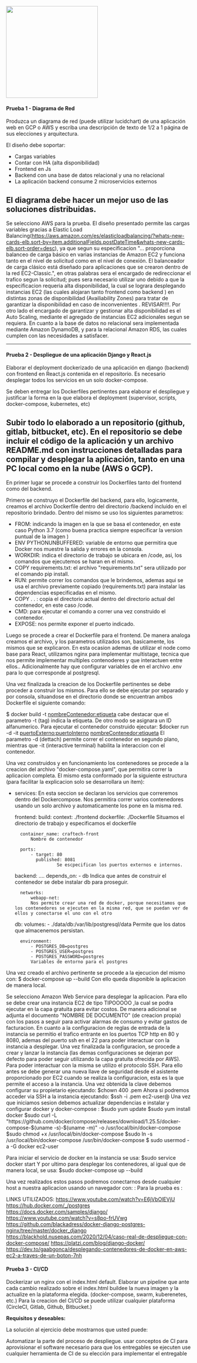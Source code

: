 <img src="https://i.ibb.co/VM5MzBT/craftech-logo3.png=150x" width="250" height="250">

#### Prueba 1 - Diagrama de Red

Produzca un diagrama de red (puede utilizar lucidchart) de una aplicación web en GCP o AWS y escriba una descripción de texto de 1/2 a 1 página de sus elecciones y arquitectura.

El diseño debe soportar:

- Cargas variables
- Contar con HA (alta disponibilidad)
- Frontend en Js
- Backend con una base de datos relacional y una no relacional
- La aplicación backend consume 2 microservicios externos

 
El diagrama debe hacer un mejor uso de las soluciones distribuidas.
---------------------------------------------------------------
Se selecciono AWS para la prueba. El diseño presentado permite las cargas variables gracias a Elastic Load Balancing(https://aws.amazon.com/es/elasticloadbalancing/?whats-new-cards-elb.sort-by=item.additionalFields.postDateTime&whats-new-cards-elb.sort-order=desc), ya que segun su especificacion "... proporciona balanceo de carga básico en varias instancias de Amazon EC2 y funciona tanto en el nivel de solicitud como en el nivel de conexión. El balanceador de carga clásico está diseñado para aplicaciones que se crearon dentro de la red EC2-Classic.", en otras palabras sera el encargado de redireccionar el trafico segun la solicitud; pues sera necesario utilizar uno debido a que la especificacion requeria alta disponibilidad, la cual se lograra desplegando instancias EC2 (las cuales alojaran tanto  frontend como backend ) en distintas zonas de disponibilidad (Availiability Zones) para tratar de garantizar la disponibilidad en caso de inconvenientes . REVISAR!!!!. Por otro lado el encargado de garantizar y gestionar alta disponibilidad es el Auto Scaling, mediante el agregado de instancias EC2 adicionales segun se requiera. En cuanto a la base de datos no relacional sera implementada mediante Amazon DynamoDB, y para la relacional Amazon RDS, las cuales cumplen con las necesidades a satisfacer.


---------------------------------------------------------------
#### Prueba 2 - Despliegue de una aplicación Django y React.js

Elaborar el deployment dockerizado de una aplicación en django (backend) con frontend en React.js contenida en el repositorio. Es necesario desplegar todos los servicios en un solo docker-compose.

Se deben entregar los Dockerfiles pertinentes para elaborar el despliegue y justificar la forma en la que elabora el deployment (supervisor, scripts, docker-compose, kubernetes, etc)

Subir todo lo elaborado a un repositorio (github, gitlab, bitbucket, etc). En el repositorio se debe incluir el código de la aplicación  y un archivo README.md con instrucciones detalladas para compilar y desplegar la aplicación, tanto en una PC local como en la nube (AWS o GCP).
---------------------------------------------------------------

En primer lugar se procede a construir los Dockerfiles tanto del frontend como del backend.

Primero se construyo el Dockerfile del backend, para ello, logicamente, creamos el archivo Dockerfile dentro del directorio /backend incluido en el repositorio brindado. Dentro del mismo se uso los siguientes parametros: 
- FROM: indicando la imagen en la que se basa el contenedor, en este caso Python 3.7 (como buena practica siempre especificar la version puntual de la imagen )
- ENV PYTHONUNBUFFERED: variable de entorno que permitira que Docker nos muestre la salida y errores en la consola.
- WORKDIR: indica el directorio de trabajo se ubicara en /code, asi, los comandos que ejecutemos se haran en el mismo.
- COPY requirements.txt:  el archivo "requirements.txt" sera utilizado por el comando pip install.
- RUN: permite correr los comandos que le brindemos, ademas aqui se usa el archivo previamente copiado (requirements.txt) para instalar las dependencias especificadas en el mismo. 
- COPY . . : copia el directorio actual dentro del directorio actual del contenedor, en este caso /code.
- CMD: para ejecutar el comando a correr una vez construido el contenedor.
- EXPOSE: nos permite exponer el puerto indicado.

Luego se procede a crear el Dockerfile para el frontend. De manera analoga creamos el archivo, y los parametros utilizados son, basicamente, los  mismos que se explicaron. En esta ocasion ademas de utilizar el node como base para React, utilizamos nginx para implementar multistage, tecnica que nos permite implementar multiples contenoderes y que interactuen entre ellos.. 
Adicionalmente hay que configurar variables de en el archivo .env para lo que corresponde al postgresql.

Una vez finalizada la creacion de los Dockerfile pertinentes se debe proceder a construir los mismos. Para ello se debe ejecutar por separado y por consola, situandose en el directorio donde se encuentran ambos Dockerfile el siguiente comando:

$ docker build -t <nombreContenedor:etiqueta>
cabe destacar que el parametro -t (tag) indica la etiqueta. De otro modo se asignara un ID alfanumerico.
Para ejecutar el contenedor construido ejecutar:
$docker run -d -it <puertoExterno:puertoInterno> <nombreContenedor:etiqueta>
El parametro -d (dettach) permite correr el contenedor en segundo plano, mientras que -it (interactive terminal) habilita la interaccion con el contenedor.

Una vez construidos y en funcionamiento los contenedores se procede a la creacion del archivo "docker-compose.yaml", que permitira correr la aplicacion completa. El mismo esta conformado por la siguiente estructura (para facilitar la explicacion solo se desarrollara un item):

- services: 
    En esta seccion se declaran los servicios que correremos dentro del Dockercompose. Nos permitira correr varios contenedores usando un solo archivo y automaticamente los pone en la misma red.

    frontend:
        build:
            context: ./frontend
            dockerfile: ./Dockerfile
            Situamos el directorio de trabajo y especificamos el dockerfile

        container_name: craftech-front
            Nombre de contenedor

        ports: 
            - target: 80
              published: 8081
                      Se escpecifican los puertos externos e internos.

    backend:
    ....
       depends_on:
            - db
        Indica que antes de construir el contenedor se debe instalar db para proseguir.

        networks: 
            webapp-net: 
            Nos permite crear una red de docker, porque necesitamos que los contenedores se ejecuten en la misma red, que se puedan ver de ellos y conectarse el uno con el otro

    db:
        volumes:
            - ./data/db:/var/lib/postgresql/data
        Permite que los datos que almacenemos persistan.

        environment:
            - POSTGRES_DB=postgres
            - POSTGRES_USER=postgres
            - POSTGRES_PASSWORD=postgres
            Variables de entorno para el postgres



Una vez creado el archivo pertinente se procede a la ejecucion del mismo con:
$ docker-compose up --build
Con ello queda disponible la aplicacion de manera local.

Se selecciono Amazon Web Service para desplegar la aplicacion. Para ello se debe crear una instancia EC2 de tipo  TIPOOOOO ,la cual se podra ejecutar en la capa gratuita para evitar costos. De manera adicional se adjunta el documento "NOMBRE DE DOCUMENTO" (de creacion propia) con los pasos a seguir para activar alarmas de consumo y evitar gastos de facturacion. En cuanto a la configuracion de reglas de entrada  de la instancia se permitio el trafico entrante en  los puertos TCP http en 80 y 8080, ademas del puerto ssh en el 22 para poder interactuar con la instancia a desplegar. Una vez finalizada la configuracion, se procede a crear y lanzar la instancia (las demas configuraciones se dejeran por defecto para poder seguir utilizando la capa gratuita ofrecida por AWS). 
Para poder interactuar con la misma se utilizo el protocolo SSH. Para ello antes se debe generar una nueva llave de seguridad desde el asistente proporcionado por EC2 cuando se realiza la configuracion, esta es la que permite el acceso a la instancia. Una vez obtenida la clave debemos configurar su propietario ejecutando: 
$chown 400 <claveObtenida>.pem
Ahora si podremos acceder via SSH a la instancia ejecutando:
$ssh -i <claveObtenida>.pem ec2-user@<ipInstancia>
Una vez que iniciamos sesion debemos actualizar dependencias  e instalar y configurar docker y docker-compose :
$sudo yum update
$sudo yum install docker
$sudo curl -L "https://github.com/docker/compose/releases/download/1.25.5/docker-compose-$(uname -s)-$(uname -m)" -o /usr/local/bin/docker-compose
$sudo chmod +x /usr/local/bin/docker-compose
$sudo ln -s /usr/local/bin/docker-compose /usr/bin/docker-compose
$ sudo usermod -a -G docker ec2-user

Para iniciar el servicio de docker en la instancia se usa:
$sudo service docker start
Y por ultimo para desplegar los contenedores, al igual que de manera local, se usa:
$sudo docker-compose up --build

Una vez realizados estos pasos podremos conectarnos desde cualquier host a nuestra aplicacion usando un navegador con:
<ipInstancia>:<puertoExterno>
Para la prueba es : 

LINKS UTILIZADOS:
https://www.youtube.com/watch?v=E6jVbOlEVjU
https://hub.docker.com/_/postgres
https://docs.docker.com/samples/django/
https://www.youtube.com/watch?v=s8po-frUVwg		
https://github.com/blackadress/docker-django-postgres-nginx/tree/master/docker_django
https://blackhold.nusepas.com/2020/12/04/caso-real-de-despliegue-con-docker-compose/
https://platzi.com/blog/django-docker/
https://dev.to/gaabgonca/desplegando-contenedores-de-docker-en-aws-ec2-a-traves-de-un-boton-7nh




#### Prueba 3 - CI/CD

Dockerizar un nginx con el index.html default.
Elaborar un pipeline que ante cada cambio realizado sobre el index.html buildee la nueva imagen y la actualize en la plataforma elegida. (docker-compose, swarm, kuberenetes, etc.)
Para la creacion del CI/CD se puede utilizar cualquier plataforma (CircleCI, Gitlab, Github, Bitbucket.)

**Requisitos y deseables:**

La solución al ejercicio debe mostrarnos que usted puede:

Automatizar la parte del proceso de despliegue.
usar conceptos de CI para aprovisionar el software necesario para que los entregables se ejecuten
use cualquier herramienta de CI de su elección para implementar el entregable


